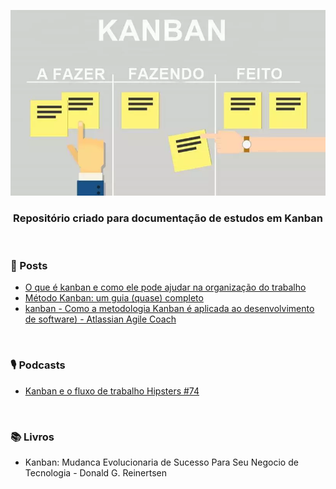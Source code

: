 <div align="center">
 
 ![Kanban](images/kanban.webp)

 ### Repositório criado para documentação de estudos em Kanban
  
</div>

<br>

### 📰 Posts

+ [O que é kanban e como ele pode ajudar na organização do trabalho](https://blog.runrun.it/o-que-e-kanban/)
+ [Método Kanban: um guia (quase) completo](https://targetteal.com/pt/blog/metodo-kanban/)
+ [kanban - Como a metodologia Kanban é aplicada ao desenvolvimento de software) - Atlassian Agile Coach](https://www.atlassian.com/br/agile)

<br>

### 🎙️ Podcasts

+ [Kanban e o fluxo de trabalho Hipsters #74](https://cursos.alura.com.br/hipsterstech-kanban-e-o-fluxo-de-trabalho-hipsters-74-a512)

<br>

### 📚 Livros
 
+ Kanban: Mudanca Evolucionaria de Sucesso Para Seu Negocio de Tecnologia - Donald G. Reinertsen 
